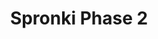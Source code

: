 ---
slug: spronki-phase-2-2409
title: Spronki Phase 2
description: "Spronki Phase 2 is an exciting online game. Play for free directly in your browser!"
icon: /images/popular_mods/Spronki Phase 2.png
url: https://wowtbc.net/sprunkin/spronki-phase2/index.html
previewImage: /images/popular_mods/Spronki Phase 2.png
type: popular mods

# SEO配置
seo:
  title: "Spronki Phase 2 - Play Free Online Game | Fun Browser Games"
  description: "Spronki Phase 2 - Play this fun online game for free in your browser. No download required!"
  ogImage: "/images/popular_mods/Spronki Phase 2.png"
  keywords: "spronki-phase-2-2409, online game, browser game, free game, popular mods game, play online"

videoUrls:
  - https://www.youtube.com/embed/example1
  - https://www.youtube.com/embed/example2

whyPlay:
  title: "Why Play Spronki Phase 2?"
  items:
    - "Immersive Gameplay: Spronki Phase 2 offers an engaging and immersive gaming experience that will keep you entertained for hours"
    - "Challenging Levels: Test your skills with increasingly difficult challenges and obstacles"
    - "Beautiful Graphics: Enjoy stunning visuals and smooth animations that bring the game world to life"
    - "Regular Updates: New content and features are added regularly to keep the game fresh and exciting"
    - "Free to Play: Experience all the fun without spending a penny"
    - "Community Features: Connect with other players, share strategies, and compete for high scores"
    - "Cross-Platform: Play on any device with a web browser, no downloads required"

features:
  title: "Key Features of Spronki Phase 2"
  image: "/images/popular_mods/Spronki Phase 2.png"
  items:
    - "Intuitive Controls: Easy to learn controls make Spronki Phase 2 accessible for players of all skill levels"
    - "Multiple Game Modes: Enjoy various gameplay options that provide different challenges and experiences"
    - "Character Customization: Personalize your gaming experience with unique characters and items"
    - "Achievement System: Complete special tasks to earn rewards and recognition"
    - "Leaderboards: Compete with players worldwide and see who can achieve the highest scores"

characteristics:
  title: "Game Characteristics"
  image: "/images/popular_mods/Spronki Phase 2.png"
  items:
    - "Genre: Popular mods game with elements of strategy and skill"
    - "Difficulty: Suitable for both casual gamers and those seeking a challenge"
    - "Play Time: Quick sessions or extended gameplay, depending on your preference"
    - "Art Style: Vibrant and engaging visuals that enhance the gaming experience"
    - "Sound Design: Immersive audio that complements the gameplay perfectly"

info: "Spronki Phase 2 is an exciting online game that offers players a unique and engaging gaming experience. With its intuitive controls, stunning visuals, and challenging gameplay, Spronki Phase 2 provides hours of entertainment for players of all ages and skill levels. Whether you're looking for a quick gaming session during a break or an extended play session, Spronki Phase 2 delivers an immersive experience that will keep you coming back for more. The game features multiple levels of increasing difficulty, ensuring that players are constantly challenged as they progress. With regular updates adding new content and features, Spronki Phase 2 remains fresh and exciting, providing endless entertainment options for its growing community of players."

howToPlayIntro: "Welcome to Spronki Phase 2! This guide will walk you through the basics and help you master the game. Whether you're a beginner or looking to improve your skills, these tips and instructions will enhance your gaming experience."

howToPlaySteps:
  - title: "Getting Started"
    description: "Begin your Spronki Phase 2 adventure by familiarizing yourself with the controls. Use your keyboard or mouse to navigate through the game interface. The tutorial will guide you through the basic mechanics and help you understand the objectives."
  - title: "Understanding the Objectives"
    description: "In Spronki Phase 2, your main goal is to progress through levels by completing specific objectives. Each level presents unique challenges that require different strategies and approaches."
  - title: "Mastering the Controls"
    description: "Practice using the controls to improve your precision and reaction time. Spronki Phase 2 requires quick reflexes and strategic thinking to overcome obstacles and defeat opponents."
  - title: "Utilizing Power-ups"
    description: "Collect power-ups throughout the game to enhance your abilities and overcome difficult challenges. Each power-up offers unique advantages that can be crucial for success."
  - title: "Developing Strategies"
    description: "As you progress in Spronki Phase 2, develop effective strategies for different scenarios. Analyze patterns, anticipate challenges, and adapt your approach to maximize your performance."

faq:
  title: "Frequently Asked Questions about Spronki Phase 2"
  items:
    - question: "Is Spronki Phase 2 free to play?"
      answer: "Yes, Spronki Phase 2 is completely free to play directly in your web browser. No downloads or purchases are required to enjoy the full game experience."
    - question: "Can I play Spronki Phase 2 on mobile devices?"
      answer: "Yes, Spronki Phase 2 is optimized for both desktop and mobile play. You can enjoy the game on any device with a web browser and internet connection."
    - question: "Are there any in-game purchases?"
      answer: "While Spronki Phase 2 is free to play, there may be optional in-game purchases available for cosmetic items or additional features that don't affect core gameplay."
    - question: "How often is Spronki Phase 2 updated?"
      answer: "The developers regularly update Spronki Phase 2 with new content, features, and improvements based on player feedback and game performance."
    - question: "Can I play Spronki Phase 2 offline?"
      answer: "Currently, Spronki Phase 2 requires an internet connection to play as it's a browser-based online game."
    - question: "Is Spronki Phase 2 suitable for children?"
      answer: "Yes, Spronki Phase 2 is designed to be family-friendly and suitable for players of all ages."
    - question: "How do I report bugs or issues?"
      answer: "If you encounter any problems while playing Spronki Phase 2, you can report them through the game's support page or contact the developers directly through their website."
    - question: "Still Have Questions?"
      answer: "If you have additional questions about Spronki Phase 2 that aren't covered in this FAQ, please visit our support center or contact our customer service team for assistance."
---